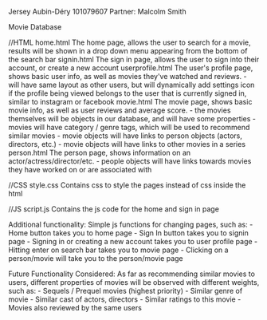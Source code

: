 Jersey Aubin-Déry 101079607
Partner: Malcolm Smith

Movie Database

//HTML
home.html		    The home page, allows the user to search for a movie, results will be shown in a drop
                    down menu appearing from the bottom of the search bar
signin.html		    The sign in page, allows the user to sign into their account, or create a new account
userprofile.html    The user's profile page, shows basic user info, as well as movies they've watched and reviews.
                    - will have same layout as other users, but will dynamically add settings icon if the profile 
                    being viewed belongs to the user that is currently signed in, similar to instagram or facebook
movie.html			The movie page, shows basic movie info, as well as user reviews and average score.
                    - the movies themselves will be objects in our database, and will have some properties
                    - movies will have category / genre tags, which will be used to recommend similar movies
                    - movie objects will have links to person objects (actors, directors, etc.) 
                    - movie objects will have links to other movies in a series
person.html         The person page, shows information on an actor/actress/director/etc.
                    - people objects will have links towards movies they have worked on or are associated with

//CSS
style.css		    Contains css to style the pages instead of css inside the html

//JS
script.js		    Contains the js code for the home and sign in page

Additional functionality:
Simple js functions for changing pages, such as:
                    - Home button takes you to home page
                    - Sign In button takes you to signin page
                    - Signing in or creating a new account takes you to user profile page
                    - Hitting enter on search bar takes you to movie page
                    - Clicking on a person/movie will take you to the person/movie page

Future Functionality Considered:
As far as recommending similar movies to users, different properties of movies will be observed with different 
weights, such as:
                    - Sequels / Prequel movies (highest priority)
                    - Similar genre of movie
                    - Similar cast of actors, directors
                    - Similar ratings to this movie
                    - Movies also reviewed by the same users
